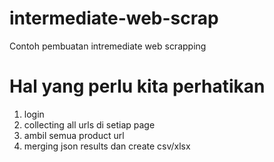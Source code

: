 # intermediate-web-scrap
Contoh pembuatan intremediate web scrapping

# Hal yang perlu kita perhatikan
1. login
2. collecting all urls di setiap page
3. ambil semua product url
4. merging json results dan create csv/xlsx
